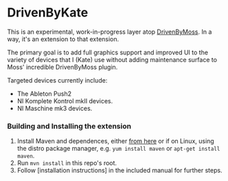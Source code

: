 # DrivenByKate

This is an experimental, work-in-progress layer atop [DrivenByMoss](http://www.mossgrabers.de/Software/Bitwig/Bitwig.html).
In a way, it's an extension to that extension.

The primary goal is to add full graphics support and improved UI to the variety of devices that I (Kate)
use without adding maintenance surface to Moss' incredible DrivenByMoss plugin.

Targeted devices currently include:

- The Ableton Push2
- NI Komplete Kontrol mkII devices.
- NI Maschine mk3 devices.


### Building and Installing the extension

1. Install Maven and dependences, either [from here](https://maven.apache.org/install.html)
or if on Linux, using the distro package manager, e.g. `yum install maven` or
`apt-get install maven`.
2. Run `mvn install` in this repo's root.
3. Follow [installation instructions] in the included manual for further steps.
